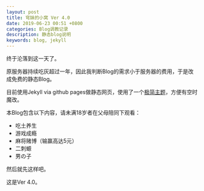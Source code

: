 ```yaml
---
layout: post
title: 穹妹的小窝 Ver 4.0
date: 2019-06-23 00:51 +0800
categories: Blog调教记录
description: 静态blog说明
keywords: blog, jekyll
---
```


终于沦落到这一天了。

原服务器持续吃灰超过一年，因此我判断Blog的需求小于服务器的费用，于是改成免费的静态Blog。

目前使用Jekyll via github pages做静态网页，使用了一个[极简主题](https://github.com/mzlogin/jekyll-theme-solid)，方便有空时魔改。

本Blog包含以下内容，请未满18岁者在父母陪同下观看：
- 吃土养生
- 游戏成瘾
- 麻将赌博（输赢高达5元）
- 二刺螈
- 男の子

然后就先这样吧。

这是Ver 4.0。